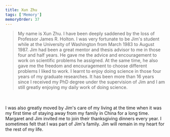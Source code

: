 ```yaml
---
title: Xun Zhu 
tags: ['Memory']
memoryOrder: 37
---
```

>My name is Xun Zhu. I have been deeply saddened by the loss of Professor James R. Holton. I was very fortunate to be Jim's student while at the University of Washington from March 1983 to August 1987. Jim had been a great mentor and thesis advisor to me in those four and half years. He gave me the advice and encouragement to work on scientific problems he assigned. At the same time, he also gave me the freedom and encouragement to choose different problems I liked to work. I learnt to enjoy doing science in those four years of my graduate researches. It has been more than 16 years since I received my PhD degree under the supervision of Jim and I am still greatly enjoying my daily work of doing science. <br /><br />I was also greatly moved by Jim's care of my living at the time when it was my first time of staying away from my family in China for a long time. Margaret and Jim invited me to join their thanksgiving dinners every year. I sometimes felt that I was part of Jim's family. Jim will remain in my heart for the rest of my life. <br />